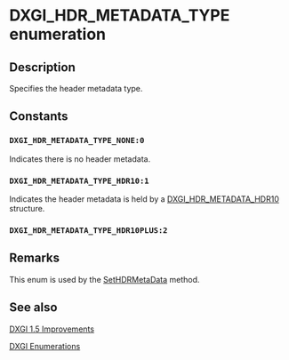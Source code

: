 # DXGI_HDR_METADATA_TYPE enumeration

## Description

Specifies the header metadata type.

## Constants

### `DXGI_HDR_METADATA_TYPE_NONE:0`

Indicates there is no header metadata.

### `DXGI_HDR_METADATA_TYPE_HDR10:1`

Indicates the header metadata is held by a [DXGI_HDR_METADATA_HDR10](https://learn.microsoft.com/windows/desktop/api/dxgi1_5/ns-dxgi1_5-dxgi_hdr_metadata_hdr10) structure.

### `DXGI_HDR_METADATA_TYPE_HDR10PLUS:2`

## Remarks

This enum is used by the [SetHDRMetaData](https://learn.microsoft.com/windows/desktop/api/dxgi1_5/nf-dxgi1_5-idxgiswapchain4-sethdrmetadata) method.

## See also

[DXGI 1.5 Improvements](https://learn.microsoft.com/windows/desktop/direct3ddxgi/dxgi-1-5-improvements)

[DXGI Enumerations](https://learn.microsoft.com/windows/desktop/direct3ddxgi/d3d10-graphics-reference-dxgi-enums)